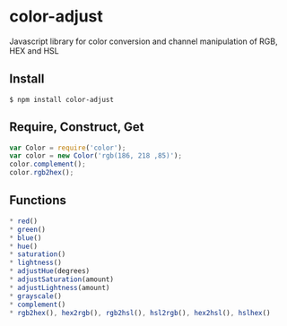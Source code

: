 # color-adjust

Javascript library for color conversion and channel manipulation of RGB, HEX and HSL

## Install

```console
$ npm install color-adjust
```

## Require, Construct, Get
```js
var Color = require('color');
var color = new Color('rgb(186, 218 ,85)');
color.complement();
color.rgb2hex();
```

## Functions
```js
* red()
* green()
* blue()
* hue()
* saturation()
* lightness()
* adjustHue(degrees)
* adjustSaturation(amount)
* adjustLightness(amount)
* grayscale()
* complement()
* rgb2hex(), hex2rgb(), rgb2hsl(), hsl2rgb(), hex2hsl(), hslhex()
```
